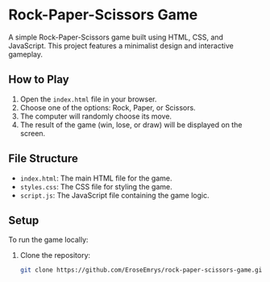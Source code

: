 # Rock-Paper-Scissors Game

A simple Rock-Paper-Scissors game built using HTML, CSS, and JavaScript. This project features a minimalist design and interactive gameplay.

## How to Play

1. Open the `index.html` file in your browser.
2. Choose one of the options: Rock, Paper, or Scissors.
3. The computer will randomly choose its move.
4. The result of the game (win, lose, or draw) will be displayed on the screen.

## File Structure

- `index.html`: The main HTML file for the game.
- `styles.css`: The CSS file for styling the game.
- `script.js`: The JavaScript file containing the game logic.

## Setup

To run the game locally:

1. Clone the repository:
   ```bash
   git clone https://github.com/EroseEmrys/rock-paper-scissors-game.git
